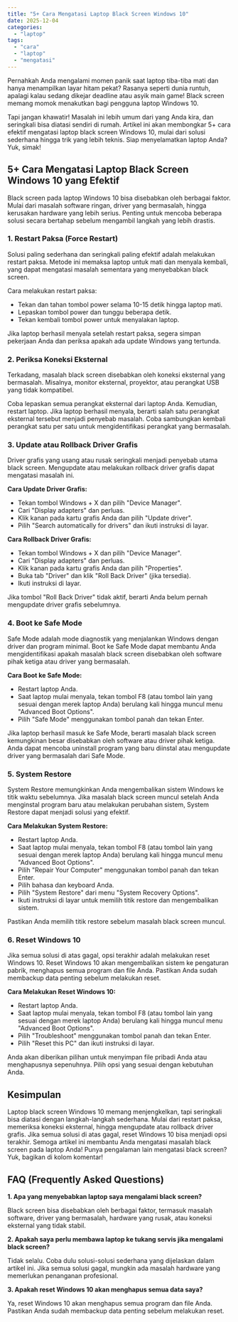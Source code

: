 ```yaml
---
title: "5+ Cara Mengatasi Laptop Black Screen Windows 10"
date: 2025-12-04
categories: 
  - "laptop"
tags: 
  - "cara"
  - "laptop"
  - "mengatasi"
---
```


Pernahkah Anda mengalami momen panik saat laptop tiba-tiba mati dan hanya menampilkan layar hitam pekat? Rasanya seperti dunia runtuh, apalagi kalau sedang dikejar deadline atau asyik main game! Black screen memang momok menakutkan bagi pengguna laptop Windows 10.

Tapi jangan khawatir! Masalah ini lebih umum dari yang Anda kira, dan seringkali bisa diatasi sendiri di rumah. Artikel ini akan membongkar 5+ cara efektif mengatasi laptop black screen Windows 10, mulai dari solusi sederhana hingga trik yang lebih teknis. Siap menyelamatkan laptop Anda? Yuk, simak!

## 5+ Cara Mengatasi Laptop Black Screen Windows 10 yang Efektif

Black screen pada laptop Windows 10 bisa disebabkan oleh berbagai faktor. Mulai dari masalah software ringan, driver yang bermasalah, hingga kerusakan hardware yang lebih serius. Penting untuk mencoba beberapa solusi secara bertahap sebelum mengambil langkah yang lebih drastis.

### 1\. Restart Paksa (Force Restart)

Solusi paling sederhana dan seringkali paling efektif adalah melakukan restart paksa. Metode ini memaksa laptop untuk mati dan menyala kembali, yang dapat mengatasi masalah sementara yang menyebabkan black screen.

Cara melakukan restart paksa:

- Tekan dan tahan tombol power selama 10-15 detik hingga laptop mati.
- Lepaskan tombol power dan tunggu beberapa detik.
- Tekan kembali tombol power untuk menyalakan laptop.

Jika laptop berhasil menyala setelah restart paksa, segera simpan pekerjaan Anda dan periksa apakah ada update Windows yang tertunda.

### 2\. Periksa Koneksi Eksternal

Terkadang, masalah black screen disebabkan oleh koneksi eksternal yang bermasalah. Misalnya, monitor eksternal, proyektor, atau perangkat USB yang tidak kompatibel.

Coba lepaskan semua perangkat eksternal dari laptop Anda. Kemudian, restart laptop. Jika laptop berhasil menyala, berarti salah satu perangkat eksternal tersebut menjadi penyebab masalah. Coba sambungkan kembali perangkat satu per satu untuk mengidentifikasi perangkat yang bermasalah.

### 3\. Update atau Rollback Driver Grafis

Driver grafis yang usang atau rusak seringkali menjadi penyebab utama black screen. Mengupdate atau melakukan rollback driver grafis dapat mengatasi masalah ini.

**Cara Update Driver Grafis:**

- Tekan tombol Windows + X dan pilih "Device Manager".
- Cari "Display adapters" dan perluas.
- Klik kanan pada kartu grafis Anda dan pilih "Update driver".
- Pilih "Search automatically for drivers" dan ikuti instruksi di layar.

**Cara Rollback Driver Grafis:**

- Tekan tombol Windows + X dan pilih "Device Manager".
- Cari "Display adapters" dan perluas.
- Klik kanan pada kartu grafis Anda dan pilih "Properties".
- Buka tab "Driver" dan klik "Roll Back Driver" (jika tersedia).
- Ikuti instruksi di layar.

Jika tombol "Roll Back Driver" tidak aktif, berarti Anda belum pernah mengupdate driver grafis sebelumnya.

### 4\. Boot ke Safe Mode

Safe Mode adalah mode diagnostik yang menjalankan Windows dengan driver dan program minimal. Boot ke Safe Mode dapat membantu Anda mengidentifikasi apakah masalah black screen disebabkan oleh software pihak ketiga atau driver yang bermasalah.

**Cara Boot ke Safe Mode:**

- Restart laptop Anda.
- Saat laptop mulai menyala, tekan tombol F8 (atau tombol lain yang sesuai dengan merek laptop Anda) berulang kali hingga muncul menu "Advanced Boot Options".
- Pilih "Safe Mode" menggunakan tombol panah dan tekan Enter.

Jika laptop berhasil masuk ke Safe Mode, berarti masalah black screen kemungkinan besar disebabkan oleh software atau driver pihak ketiga. Anda dapat mencoba uninstall program yang baru diinstal atau mengupdate driver yang bermasalah dari Safe Mode.

### 5\. System Restore

System Restore memungkinkan Anda mengembalikan sistem Windows ke titik waktu sebelumnya. Jika masalah black screen muncul setelah Anda menginstal program baru atau melakukan perubahan sistem, System Restore dapat menjadi solusi yang efektif.

**Cara Melakukan System Restore:**

- Restart laptop Anda.
- Saat laptop mulai menyala, tekan tombol F8 (atau tombol lain yang sesuai dengan merek laptop Anda) berulang kali hingga muncul menu "Advanced Boot Options".
- Pilih "Repair Your Computer" menggunakan tombol panah dan tekan Enter.
- Pilih bahasa dan keyboard Anda.
- Pilih "System Restore" dari menu "System Recovery Options".
- Ikuti instruksi di layar untuk memilih titik restore dan mengembalikan sistem.

Pastikan Anda memilih titik restore sebelum masalah black screen muncul.

### 6\. Reset Windows 10

Jika semua solusi di atas gagal, opsi terakhir adalah melakukan reset Windows 10. Reset Windows 10 akan mengembalikan sistem ke pengaturan pabrik, menghapus semua program dan file Anda. Pastikan Anda sudah membackup data penting sebelum melakukan reset.

**Cara Melakukan Reset Windows 10:**

- Restart laptop Anda.
- Saat laptop mulai menyala, tekan tombol F8 (atau tombol lain yang sesuai dengan merek laptop Anda) berulang kali hingga muncul menu "Advanced Boot Options".
- Pilih "Troubleshoot" menggunakan tombol panah dan tekan Enter.
- Pilih "Reset this PC" dan ikuti instruksi di layar.

Anda akan diberikan pilihan untuk menyimpan file pribadi Anda atau menghapusnya sepenuhnya. Pilih opsi yang sesuai dengan kebutuhan Anda.

## Kesimpulan

Laptop black screen Windows 10 memang menjengkelkan, tapi seringkali bisa diatasi dengan langkah-langkah sederhana. Mulai dari restart paksa, memeriksa koneksi eksternal, hingga mengupdate atau rollback driver grafis. Jika semua solusi di atas gagal, reset Windows 10 bisa menjadi opsi terakhir. Semoga artikel ini membantu Anda mengatasi masalah black screen pada laptop Anda! Punya pengalaman lain mengatasi black screen? Yuk, bagikan di kolom komentar!

## FAQ (Frequently Asked Questions)

**1\. Apa yang menyebabkan laptop saya mengalami black screen?**

Black screen bisa disebabkan oleh berbagai faktor, termasuk masalah software, driver yang bermasalah, hardware yang rusak, atau koneksi eksternal yang tidak stabil.

**2\. Apakah saya perlu membawa laptop ke tukang servis jika mengalami black screen?**

Tidak selalu. Coba dulu solusi-solusi sederhana yang dijelaskan dalam artikel ini. Jika semua solusi gagal, mungkin ada masalah hardware yang memerlukan penanganan profesional.

**3\. Apakah reset Windows 10 akan menghapus semua data saya?**

Ya, reset Windows 10 akan menghapus semua program dan file Anda. Pastikan Anda sudah membackup data penting sebelum melakukan reset.

